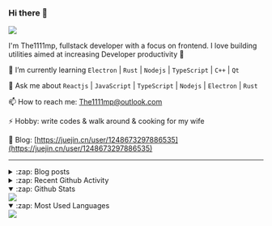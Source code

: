 ### Hi there 👋

![](https://komarev.com/ghpvc/?username=1111mp&color=green)

I'm The1111mp, fullstack developer with a focus on frontend. I love building utilities aimed at increasing Developer productivity 🙌

🌱 I’m currently learning `Electron` | `Rust` | `Nodejs` | `TypeScript` | `C++` | `Qt`

💬 Ask me about `Reactjs` | `JavaScript` | `TypeScript` | `Nodejs` | `Electron` | `Rust`

📫 How to reach me: <a href="mailto:The1111mp@outlook.com">The1111mp@outlook.com</a>

⚡ Hobby: write codes & walk around & cooking for my wife

📖 Blog: [https://juejin.cn/user/1248673297886535](https://juejin.cn/user/1248673297886535)

***

<details>
  <summary>:zap: Blog posts</summary>

  - [这里有从零开始构建现代化前端UI组件库所需要的一切](https://juejin.cn/post/7324011329883045915)
  - [使用 nvm-desktop 轻松安装和管理多个 node 版本](https://juejin.cn/post/7267791228872179727)
  - [Electron 中集成 SQLite3 数据库的最佳实践](https://juejin.cn/post/7202807471881306172)
  - [从0开发IM，单聊群聊在线离线消息以及消息的已读未读功能](https://juejin.cn/post/7202583557751865401)
  - [Electron（网页）中实现接近微信消息发送体验的消息输入框及界面](https://juejin.cn/post/7252505446396575781)
  - [Qt中基于QWebEngineView和QWebChannel实现与web的交互](https://juejin.cn/post/7238423148555501629)
</details>

<details>
  <summary>:zap: Recent Github Activity</summary>

  <!--START_SECTION:activity-->
1. 🗣 Commented on [#186](https://github.com/1111mp/nvm-desktop/issues/186#issuecomment-2926679604) in [1111mp/nvm-desktop](https://github.com/1111mp/nvm-desktop)
2. 🗣 Commented on [#186](https://github.com/1111mp/nvm-desktop/issues/186#issuecomment-2926405942) in [1111mp/nvm-desktop](https://github.com/1111mp/nvm-desktop)
3. 🗣 Commented on [#186](https://github.com/1111mp/nvm-desktop/issues/186#issuecomment-2926337987) in [1111mp/nvm-desktop](https://github.com/1111mp/nvm-desktop)
4. ❌ Closed PR [#2727](https://github.com/tauri-apps/plugins-workspace/pull/2727) in [tauri-apps/plugins-workspace](https://github.com/tauri-apps/plugins-workspace)
5. 🗣 Commented on [#2727](https://github.com/tauri-apps/plugins-workspace/pull/2727#issuecomment-2921829365) in [tauri-apps/plugins-workspace](https://github.com/tauri-apps/plugins-workspace)
6. 🗣 Commented on [#2727](https://github.com/tauri-apps/plugins-workspace/pull/2727#issuecomment-2921817517) in [tauri-apps/plugins-workspace](https://github.com/tauri-apps/plugins-workspace)
7. 🗣 Commented on [#2727](https://github.com/tauri-apps/plugins-workspace/pull/2727#issuecomment-2921735749) in [tauri-apps/plugins-workspace](https://github.com/tauri-apps/plugins-workspace)
8. 🗣 Commented on [#2727](https://github.com/tauri-apps/plugins-workspace/pull/2727#issuecomment-2921668978) in [tauri-apps/plugins-workspace](https://github.com/tauri-apps/plugins-workspace)
9. 💪 Opened PR [#2727](https://github.com/tauri-apps/plugins-workspace/pull/2727) in [tauri-apps/plugins-workspace](https://github.com/tauri-apps/plugins-workspace)
10. 🗣 Commented on [#180](https://github.com/1111mp/nvm-desktop/issues/180#issuecomment-2921144555) in [1111mp/nvm-desktop](https://github.com/1111mp/nvm-desktop)
  <!--END_SECTION:activity-->
</details>

<details open>
  <summary>:zap: Github Stats</summary>

  <img align="center" src="https://github-readme-stats-sigma-five.vercel.app/api?username=1111mp&show_icons=true&hide_border=true&theme=gruvbox" />
</details>

<details open>
  <summary>:zap: Most Used Languages</summary>

  <img align="center" src="https://github-readme-stats-sigma-five.vercel.app/api/top-langs/?username=1111mp&layout=compact&show_icons=true&hide_border=true&theme=gruvbox" />
</details>


<!--
**1111mp/1111mp** is a ✨ _special_ ✨ repository because its `README.md` (this file) appears on your GitHub profile.

Here are some ideas to get you started:

- 🔭 I’m currently working on ...
- 🌱 I’m currently learning ...
- 👯 I’m looking to collaborate on ...
- 🤔 I’m looking for help with ...
- 💬 Ask me about ...
- 📫 How to reach me: ...
- 😄 Pronouns: ...
- ⚡ Fun fact: ...
-->
